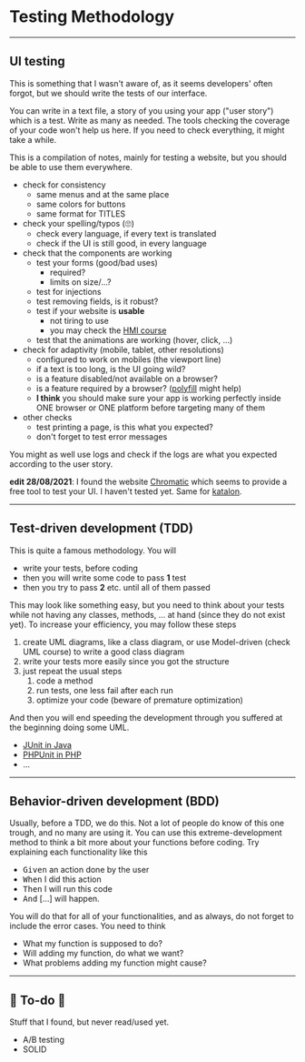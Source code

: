 # Testing Methodology

<hr class="sr">

## UI testing

This is something that I wasn't aware of, as it seems developers' often forgot, but we should write the tests of our interface.

You can write in a text file, a story of you using your app ("user story") which is a test. Write as many as needed. The tools checking the coverage of your code won't help us here. If you need to check everything, it might take a while.

This is a compilation of notes, mainly for testing a website, but you should be able to use them everywhere.

* check for consistency
    * same menus and at the same place
    * same colors for buttons
    * same format for TITLES
* check your spelling/typos (🙄)
    * check every language, if every text is translated
    * check if the UI is still good, in every language
* check that the components are working
    * test your forms (good/bad uses)
        * required?
        * limits on size/...?
    * test for injections
    * test removing fields, is it robust?
    * test if your website is **usable**
        * not tiring to use
        * you may check the [HMI course](../../../_it/project/hmi/index.md)
    * test that the animations are working (hover, click, ...)
* check for adaptivity (mobile, tablet, other resolutions)
    * configured to work on mobiles (the viewport line)
    * if a text is too long, is the UI going wild?
    * is a feature disabled/not available on a browser?
    * is a feature required by a browser? ([polyfill](https://polyfill.io/v3/) might help)
    * **I think** you should make sure your app is working perfectly inside ONE browser or ONE platform before targeting many of them
* other checks
    * test printing a page, is this what you expected?
    * don't forget to test error messages

You might as well use logs and check if the logs are what you expected according to the user story.

**edit 28/08/2021**: I found the website [Chromatic](https://www.chromatic.com/) which seems to provide a free tool to test your UI. I haven't tested yet. Same for [katalon](https://www.katalon.com/).

<hr class="sl">

## Test-driven development (TDD)

This is quite a famous methodology. You will

* write your tests, before coding
* then you will write some code to pass **1** test
* then you try to pass **2** etc. until all of them passed

This may look like something easy, but you need to think about your tests while not having any classes, methods, ... at hand (since they do not exist yet). To increase your efficiency, you may follow these steps

1. create UML diagrams, like a class diagram, or use Model-driven (check UML course) to write a good class diagram
2. write your tests more easily since you got the structure
3. just repeat the usual steps
    1. code a method
    2. run tests, one less fail after each run
    3. optimize your code (beware of premature optimization)

And then you will end speeding the development through you suffered at the beginning doing some UML.

* [JUnit in Java](../../../_kmp/_archives/info/programming/java/index.md#tests-with-junit)
* [PHPUnit in PHP](../../info/php/index.md#tests-with-phpunit)
* ...

<hr class="sr">

## Behavior-driven development (BDD)

Usually, before a TDD, we do this. Not a lot of people do know of this one trough, and no many are using it. You can use this extreme-development method to think a bit more about your functions before coding. Try explaining each functionality like this

* <kbd>Given</kbd> an action done by the user
* <kbd>When</kbd> I did this action
* <kbd>Then</kbd> I will run this code
* <kbd>And</kbd> [...] will happen.

You will do that for all of your functionalities, and as always, do not forget to include the error cases. You need to think

* What my function is supposed to do?
* Will adding my function, do what we want?
* What problems adding my function might cause?

<hr class="sep-both">

## 👻 To-do 👻

Stuff that I found, but never read/used yet.

<div class="row row-cols-md-2"><div>

* A/B testing
* SOLID
</div><div>


</div></div>